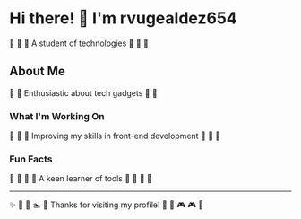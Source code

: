 # Hi there! 👋 I'm rvugealdez654

🥊 🎰 🚴 A student of technologies 🥊 🎰 🚴

## About Me
🥋 🥊 Enthusiastic about tech gadgets 🥋 🥊

### What I'm Working On
🎱 🎨 🎰 Improving my skills in front-end development 🎱 🎨 🎰

### Fun Facts
🥋 🏏 🎾 🥋 A keen learner of tools 🥋 🏏 🎾 🥋

---
✨ 🎾 🏓 🏊 🏒 Thanks for visiting my profile! 🎷 🌟 🎮 🎮 🏸
